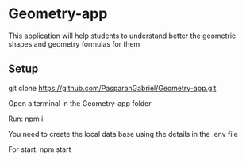 # Geometry-app

This application will help students to understand better the geometric shapes and geometry formulas for them

## Setup

git clone https://github.com/PasparanGabriel/Geometry-app.git

Open a terminal in the Geometry-app folder

Run: npm i

You need to create the local data base using the details in the .env file

For start: npm start
